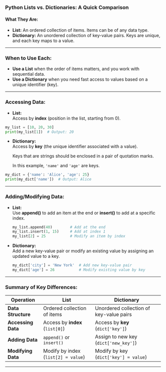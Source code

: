 ### Python Lists vs. Dictionaries: A Quick Comparison

#### **What They Are:**
- **List:** An ordered collection of items. Items can be of any data type.
- **Dictionary:** An unordered collection of key-value pairs. Keys are unique, and each key maps to a value.

---

### **When to Use Each:**
- **Use a List** when the order of items matters, and you work with sequential data.
- **Use a Dictionary** when you need fast access to values based on a unique identifier (key).

---

### **Accessing Data:**

- **List:**  
  Access by **index** (position in the list, starting from 0).
```python
my_list = [10, 20, 30]
print(my_list[1])  # Output: 20
```

- **Dictionary:**  
  Access by **key** (the unique identifier associated with a value).

  Keys that are strings should be enclosed in a pair of quotation marks.

  In this example, `'name'` and `'age'` are keys.
  
```python
my_dict = {'name': 'Alice', 'age': 25}
print(my_dict['name'])  # Output: Alice
```

---

### **Adding/Modifying Data:**

- **List:**  
  Use **append()** to add an item at the end or **insert()** to add at a specific index.
  ```python
  my_list.append(40)        # Add at the end
  my_list.insert(1, 15)     # Add at index 1
  my_list[2] = 25           # Modify an item by index
  ```

- **Dictionary:**  
  Add a new key-value pair or modify an existing value by assigning an updated value to a key.
  ```python
  my_dict['city'] = 'New York'  # Add new key-value pair
  my_dict['age'] = 26           # Modify existing value by key
  ```

---

### **Summary of Key Differences:**
| **Operation**          | **List**                              | **Dictionary**                         |
|-----------------------|---------------------------------------|----------------------------------------|
| **Data Structure**     | Ordered collection of items           | Unordered collection of key-value pairs|
| **Accessing Data**     | Access by **index** (`list[0]`)       | Access by **key** (`dict['key']`)      |
| **Adding Data**        | `append()` or `insert()`              | Assign to new key (`dict['new_key']`)  |
| **Modifying Data**     | Modify by index (`list[2] = value`)   | Modify by key (`dict['key'] = value`)  |

---



